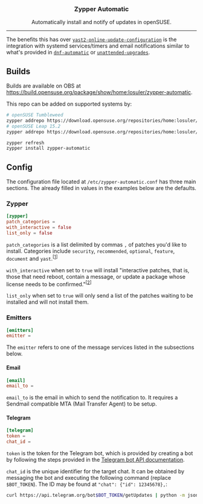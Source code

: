 <div align="center">
<p align="center">
  <a href="https://gitlab.com/losuler/zypper-automatic">
  </a>

  <p align="center">
    <h3 align="center">Zypper Automatic</h3>
    <p align="center">
      Automatically install and notify of updates in openSUSE.
    </p>
  </p>
</p>
</div>

<hr />

The benefits this has over [`yast2-online-update-configuration`](https://github.com/yast/yast-online-update-configuration) is the integration with systemd services/timers and email notifications similar to what's provided in [`dnf-automatic`](https://dnf.readthedocs.io/en/latest/automatic.html) or [`unattended-upgrades`](https://wiki.debian.org/UnattendedUpgrades).

## Builds

Builds are available on OBS at https://build.opensuse.org/package/show/home:losuler/zypper-automatic.

This repo can be added on supported systems by:

```bash
# openSUSE Tumbleweed
zypper addrepo https://download.opensuse.org/repositories/home:losuler/openSUSE_Tumbleweed/home:losuler.repo
# openSUSE Leap 15.2
zypper addrepo https://download.opensuse.org/repositories/home:losuler/openSUSE_Leap_15.2/home:losuler.repo
```

```bash
zypper refresh
zypper install zypper-automatic
```

## Config

The configuration file located at `/etc/zypper-automatic.conf` has three main sections. The already filled in values in the examples below are the defaults.

### Zypper

```toml
[zypper]
patch_categories =
with_interactive = false
list_only = false
```

`patch_categories` is a list delimited by commas `,` of patches you'd like to install. Categories include `security`, `recommended`, `optional`, `feature`, `document` and `yast`.<sup>[[1]]</sup>

`with_interactive` when set to `true` will install "interactive patches, that is, those that need reboot, contain a message, or update a package whose license needs to be confirmed."<sup>[[2]]</sup>

`list_only` when set to `true` will only send a list of the patches waiting to be installed and will not install them.

[1]: https://en.opensuse.org/SDB:Zypper_manual#CONCEPTS
[2]: https://en.opensuse.org/SDB:Zypper_manual#COMMANDS

### Emitters

```toml
[emitters]
emitter =
```

The `emitter` refers to one of the message services listed in the subsections below.

#### Email

```toml
[email]
email_to =
```

`email_to` is the email in which to send the notification to. It requires a Sendmail compatible MTA (Mail Transfer Agent) to be setup.

#### Telegram

```toml
[telegram]
token =
chat_id =
```

`token` is the token for the Telegram bot, which is provided by creating a bot by following the steps provided in the [Telegram bot API documentation](https://core.telegram.org/bots#3-how-do-i-create-a-bot).

`chat_id` is the unique identifier for the target chat. It can be obtained by messaging the bot and executing the following command (replace `$BOT_TOKEN`). The ID may be found at `"chat": {"id": 12345678},`:

```sh
curl https://api.telegram.org/bot$BOT_TOKEN/getUpdates | python -m json.tool
```
